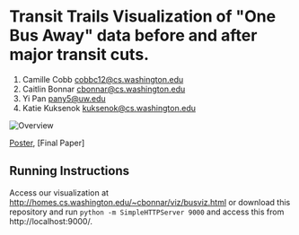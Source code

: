 Transit Trails
Visualization of "One Bus Away" data before and after major transit cuts.
===============
1. Camille Cobb cobbc12@cs.washington.edu
2. Caitlin Bonnar  cbonnar@cs.washington.edu
3. Yi Pan  pany5@uw.edu
4. Katie Kuksenok kuksenok@cs.washington.edu


![Overview](overview.png)

[Poster](https://github.com/CSE512-14W/fp-cobbc12-cbonnar-pany5-kuksenok/raw/master/poster/TransitTrails_poster.pptx),
[Final Paper]

## Running Instructions

Access our visualization at http://homes.cs.washington.edu/~cbonnar/viz/busviz.html or download this repository and run `python -m SimpleHTTPServer 9000` and access this from http://localhost:9000/.
